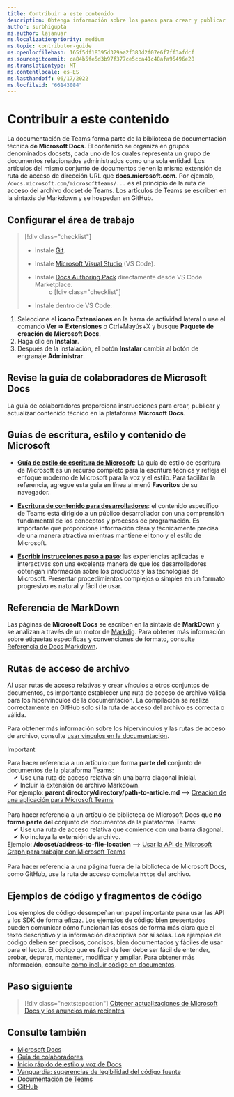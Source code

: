 ```yaml
---
title: Contribuir a este contenido
description: Obtenga información sobre los pasos para crear y publicar Teams documentación
author: surbhigupta
ms.author: lajanuar
ms.localizationpriority: medium
ms.topic: contributor-guide
ms.openlocfilehash: 165f5df18395d329aa2f383d2f07e6f7ff3afdcf
ms.sourcegitcommit: ca84b5fe5d3b97f377ce5cca41c48afa95496e28
ms.translationtype: MT
ms.contentlocale: es-ES
ms.lasthandoff: 06/17/2022
ms.locfileid: "66143084"
---
```

# <a name="contribute-to-teams-documentation"></a>Contribuir a este contenido

La documentación de Teams forma parte de la biblioteca de documentación técnica **de Microsoft Docs**. El contenido se organiza en grupos denominados docsets, cada uno de los cuales representa un grupo de documentos relacionados administrados como una sola entidad. Los artículos del mismo conjunto de documentos tienen la misma extensión de ruta de acceso de dirección URL que **docs.microsoft.com**. Por ejemplo, `/docs.microsoft.com/microsoftteams/...` es el principio de la ruta de acceso del archivo docset de Teams. Los artículos de Teams se escriben en la sintaxis de Markdown y se hospedan en GitHub.

## <a name="set-up-your-workspace"></a>Configurar el área de trabajo

> [!div class="checklist"]
>
> * Instale [Git](https://git-scm.com/book/en/v2/Getting-Started-Installing-Git).
> * Instale [Microsoft Visual Studio](https://code.visualstudio.com/) (VS Code).
> * Instale [Docs Authoring Pack](https://marketplace.visualstudio.com/items?itemName=docsmsft.docs-authoring-pack) directamente desde VS Code Marketplace.<br>&emsp;&emsp; o
[!div class="checklist"]
>
> * Instale dentro de VS Code:

   1. Seleccione el **icono Extensiones** en la barra de actividad lateral o use el comando **Ver => Extensiones** o Ctrl+Mayús+X y busque **Paquete de creación de Microsoft Docs**.
   1. Haga clic en **Instalar**.
   1. Después de la instalación, el botón **Instalar** cambia al botón de engranaje **Administrar**.

## <a name="review-the-microsoft-docs-contributors-guide"></a>Revise la guía de colaboradores de Microsoft Docs

La guía de colaboradores proporciona instrucciones para crear, publicar y actualizar contenido técnico en la plataforma **Microsoft Docs**.

## <a name="microsoft-writing-style-and-content-guides"></a>Guías de escritura, estilo y contenido de Microsoft

* **[Guía de estilo de escritura de Microsoft](/style-guide/welcome)**: La guía de estilo de escritura de Microsoft es un recurso completo para la escritura técnica y refleja el enfoque moderno de Microsoft para la voz y el estilo. Para facilitar la referencia, agregue esta guía en línea al menú **Favoritos** de su navegador.

* **[Escritura de contenido para desarrolladores](/style-guide/developer-content/)**: el contenido específico de Teams está dirigido a un público desarrollador con una comprensión fundamental de los conceptos y procesos de programación. Es importante que proporcione información clara y técnicamente precisa de una manera atractiva mientras mantiene el tono y el estilo de Microsoft.

* **[Escribir instrucciones paso a paso](/style-guide/procedures-instructions/writing-step-by-step-instructions)**: las experiencias aplicadas e interactivas son una excelente manera de que los desarrolladores obtengan información sobre los productos y las tecnologías de Microsoft. Presentar procedimientos complejos o simples en un formato progresivo es natural y fácil de usar.

## <a name="markdown-reference"></a>Referencia de MarkDown

Las páginas de **Microsoft Docs** se escriben en la sintaxis de **MarkDown** y se analizan a través de un motor de [Markdig](https://github.com/lunet-io/markdig). Para obtener más información sobre etiquetas específicas y convenciones de formato, consulte [Referencia de Docs Markdown](/contribute/markdown-reference).

## <a name="file-paths"></a>Rutas de acceso de archivo

Al usar rutas de acceso relativas y crear vínculos a otros conjuntos de documentos, es importante establecer una ruta de acceso de archivo válida para los hipervínculos de la documentación. La compilación se realiza correctamente en GitHub solo si la ruta de acceso del archivo es correcta o válida.

Para obtener más información sobre los hipervínculos y las rutas de acceso de archivo, consulte [usar vínculos en la documentación](/contribute/how-to-write-links).

> [!IMPORTANT]
> Para hacer referencia a un artículo que forma **parte del** conjunto de documentos de la plataforma Teams:<br>
> &emsp;&#x2714; Use una ruta de acceso relativa sin una barra diagonal inicial.<br>
> &emsp;&#x2714; Incluir la extensión de archivo Markdown.<br>
>Por ejemplo: **parent directory/directory/path-to-article.md** —> [Creación de una aplicación para Microsoft Teams](../concepts/building-an-app.md) <br><br>
> Para hacer referencia a un artículo de biblioteca de Microsoft Docs que **no forma parte del** conjunto de documentos de la plataforma Teams:<br>
> &emsp;&#x2714; Use una ruta de acceso relativa que comience con una barra diagonal.<br>&emsp;&#x2714; No incluya la extensión de archivo.<br>
> Ejemplo:  **/docset/address-to-file-location** —> [Usar la API de Microsoft Graph para trabajar con Microsoft Teams](/graph/api/resources/teams-api-overview)<br><br>
> Para hacer referencia a una página fuera de la biblioteca de Microsoft Docs, como GitHub, use la ruta de acceso completa `https` del archivo.<br>

## <a name="code-samples-and-snippets"></a>Ejemplos de código y fragmentos de código

Los ejemplos de código desempeñan un papel importante para usar las API y los SDK de forma eficaz. Los ejemplos de código bien presentados pueden comunicar cómo funcionan las cosas de forma más clara que el texto descriptivo y la información descriptiva por sí solas. Los ejemplos de código deben ser precisos, concisos, bien documentados y fáciles de usar para el lector. El código que es fácil de leer debe ser fácil de entender, probar, depurar, mantener, modificar y ampliar. Para obtener más información, consulte [cómo incluir código en documentos](/contribute/code-in-docs).

## <a name="next-step"></a>Paso siguiente

> [!div class="nextstepaction"]
> [Obtener actualizaciones de Microsoft Docs y los anuncios más recientes](/teamblog)

## <a name="see-also"></a>Consulte también

* [Microsoft Docs](/)
* [Guía de colaboradores](/contribute)
* [Inicio rápido de estilo y voz de Docs](/contribute/style-quick-start)
* [Vanguardia: sugerencias de legibilidad del código fuente](/archive/msdn-magazine/2014/october/cutting-edge-source-code-readability-tips)
* [Documentación de Teams](/microsoftteams/platform/overview)
* [GitHub](https://github.com/MicrosoftDocs/msteams-docs/tree/master/msteams-platform)

